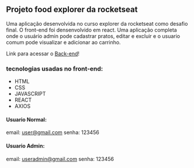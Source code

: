## Projeto food explorer da rocketseat

Uma aplicação desenvolvida no curso explorer da rocketseat como desafio final. O front-end foi densenvolvido em react. Uma aplicação completa onde o usuário admin pode cadastrar pratos, editar e excluir e o usuario comum pode visualizar e adicionar ao carrinho.

Link para acessar o [Back-end](https://github.com/Matheusdev10/api-food-explorer)!

<!-- Feel free to test: https://foodexplorer-94.netlify.app -->

### tecnologias usadas no front-end:

- HTML
- CSS
- JAVASCRIPT
- REACT
- AXIOS

#### Usuario Normal:

email: user@gmail.com
senha: 123456

#### Usuario Admin:

email: useradmin@gmail.com
senha: 123456

